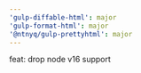 ```yaml
---
'gulp-diffable-html': major
'gulp-format-html': major
'@ntnyq/gulp-prettyhtml': major
---
```


feat: drop node v16 support
